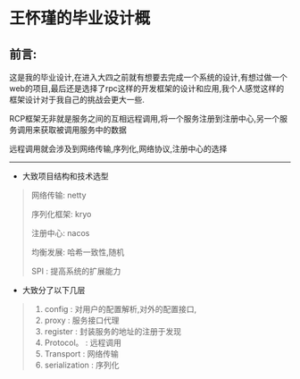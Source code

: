 # 王怀瑾的毕业设计概

## 前言:

这是我的毕业设计,在进入大四之前就有想要去完成一个系统的设计,有想过做一个web的项目,最后还是选择了rpc这样的开发框架的设计和应用,我个人感觉这样的框架设计对于我自己的挑战会更大一些.

RCP框架无非就是服务之间的互相远程调用,将一个服务注册到注册中心,另一个服务调用来获取被调用服务中的数据

远程调用就会涉及到网络传输,序列化,网络协议,注册中心的选择

____

- 大致项目结构和技术选型

> 网络传输: netty
>
> 序列化框架: kryo
>
> 注册中心: nacos
>
> 均衡发展: 哈希一致性,随机
>
> SPI : 提高系统的扩展能力

- 大致分了以下几层

> 1. config   				: 对用户的配置解析,对外的配置接口,
> 2. proxy                   : 服务接口代理
> 3. register                : 封装服务的地址的注册于发现
> 4. Protocol。           : 远程调用
> 5. Transport            : 网络传输
> 6. serialization        : 序列化




